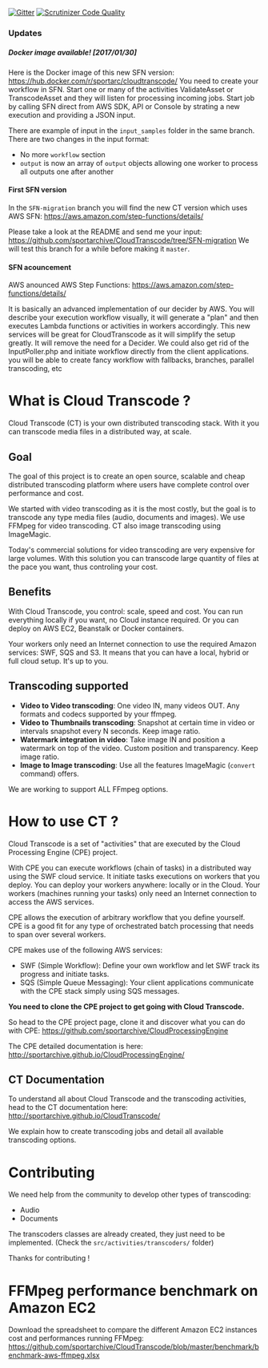 [![Gitter](https://badges.gitter.im/Join%20Chat.svg)](https://gitter.im/sportarchive/CloudTranscode?utm_source=badge&utm_medium=badge&utm_campaign=pr-badge) 
[![Scrutinizer Code Quality](https://scrutinizer-ci.com/g/sportarchive/CloudTranscode/badges/quality-score.png?b=master)](https://scrutinizer-ci.com/g/sportarchive/CloudTranscode/?branch=master) 

### Updates 

##### Docker image available! [2017/01/30]

Here is the Docker image of this new SFN version: https://hub.docker.com/r/sportarc/cloudtranscode/
You need to create your workflow in SFN. Start one or many of the activities ValidateAsset or TranscodeAsset and they will listen for processing incoming jobs. Start job by calling SFN direct from AWS SDK, API or Console by strating a new execution and providing a JSON input.

There are example of input in the `input_samples` folder in the same branch. 
There are two changes in the input format:
   
   - No more `workflow` section
   - `output` is now an array of `output` objects allowing one worker to process all outputs one after another


#### First SFN version

In the `SFN-migration` branch you will find the new CT version which uses AWS SFN: https://aws.amazon.com/step-functions/details/

Please take a look at the README and send me your input: https://github.com/sportarchive/CloudTranscode/tree/SFN-migration
We will test this branch for a while before making it `master`.

#### SFN acouncement

AWS anounced AWS Step Functions: https://aws.amazon.com/step-functions/details/

It is basically an advanced implementation of our decider by AWS. You will describe your execution workflow visually, it will generate a "plan" and then executes Lambda functions or activities in workers accordingly. This new services will be great for CloudTranscode as it will simplify the setup greatly. It will remove the need for a Decider. We could also get rid of the InputPoller.php and initiate workflow directly from the client applications. you will be able to create fancy workflow with fallbacks, branches, parallel transcoding, etc


# What is Cloud Transcode ?
Cloud Transcode (CT) is your own distributed transcoding stack. With it you can transcode media files in a distributed way, at scale.

## Goal
The goal of this project is to create an open source, scalable and cheap distributed transcoding platform where users have complete control over performance and cost. 

We started with video transcoding as it is the most costly, but the goal is to transcode any type media files (audio, documents and images). We use FFMpeg for video transcoding. CT also image transcoding using ImageMagic.

Today's commercial solutions for video transcoding are very expensive for large volumes. With this solution you can transcode large quantity of files at the pace you want, thus controling your cost. 

## Benefits
With Cloud Transcode, you control: scale, speed and cost. You can run everything locally if you want, no Cloud instance required. Or you can deploy on AWS EC2, Beanstalk or Docker containers. 

Your workers only need an Internet connection to use the required Amazon services: SWF, SQS and S3. It means that you can have a local, hybrid or full cloud setup. It's up to you.

## Transcoding supported

   - **Video to Video transcoding**: One video IN, many videos OUT. Any formats and codecs supported by your ffmpeg.
   - **Video to Thumbnails transcoding**: Snapshot at certain time in video or intervals snapshot every N seconds. Keep image ratio.
   - **Watermark integration in video**: Take image IN and position a watermark on top of the video. Custom position and transparency. Keep image ratio.
   - **Image to Image transcoding**: Use all the features ImageMagic (`convert` command) offers.

We are working to support ALL FFmpeg options.

# How to use CT ?

Cloud Transcode is a set of "activities" that are executed by the Cloud Processing Engine (CPE) project. 

With CPE you can execute workflows (chain of tasks) in a distributed way using the SWF cloud service. It initiate tasks executions on workers that you deploy. You can deploy your workers anywhere: locally or in the Cloud. Your workers (machines running your tasks) only need an Internet connection to access the AWS services.

CPE allows the execution of arbitrary workflow that you define yourself. CPE is a good fit for any type of orchestrated batch processing that needs to span over several workers.

CPE makes use of the following AWS services:

   - SWF (Simple Workflow): Define your own workflow and let SWF track its progress and initiate tasks.
   - SQS (Simple Queue Messaging): Your client applications communicate with the CPE stack simply using SQS messages.

**You need to clone the CPE project to get going with Cloud Transcode.**

So head to the CPE project page, clone it and discover what you can do with CPE: https://github.com/sportarchive/CloudProcessingEngine

The CPE detailed documentation is here: http://sportarchive.github.io/CloudProcessingEngine/

## CT Documentation

To understand all about Cloud Transcode and the transcoding activities,
head to the CT documentation here: http://sportarchive.github.io/CloudTranscode/

We explain how to create transcoding jobs and detail all available transcoding options.

# Contributing

We need help from the community to develop other types of transcoding:

   - Audio
   - Documents

The transcoders classes are already created, they just need to be implemented. (Check the `src/activities/transcoders/` folder)

Thanks for contributing !

# FFMpeg performance benchmark on Amazon EC2

Download the spreadsheet to compare the different Amazon EC2 instances cost and performances running FFMpeg:
https://github.com/sportarchive/CloudTranscode/blob/master/benchmark/benchmark-aws-ffmpeg.xlsx

